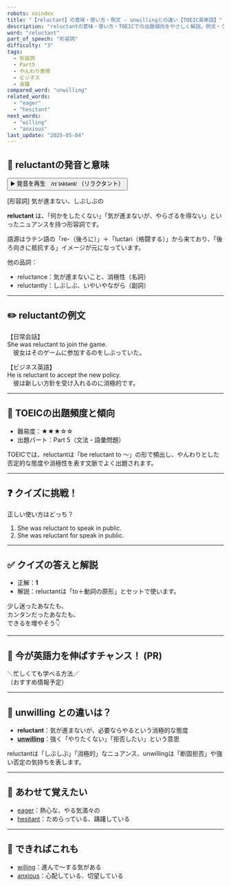 ```yaml
---
robots: noindex
title: "【reluctant】の意味・使い方・例文 ― unwillingとの違い【TOEIC英単語】"
description: "reluctantの意味・使い方・TOEICでの出題傾向をやさしく解説。例文・クイズ付きでunwillingとの違いもわかりやすく学べます。"
word: "reluctant"
part_of_speech: "形容詞"
difficulty: "3"
tags:
  - 形容詞
  - Part5
  - やんわり表現
  - ビジネス
  - 会議
compared_word: "unwilling"
related_words:
  - "eager"
  - "hesitant"
next_words:
  - "willing"
  - "anxious"
last_update: "2025-05-04"
---
```


## 🔰 reluctantの発音と意味

<button class="play-audio" onclick="playTTS('reluctant')">
  <span class="play-audio-main">
    ▶️ 発音を再生　/rɪˈlʌktənt/
  </span>
  <span class="play-audio-sub">
    （リラクタント）
  </span>
</button>

[形容詞] 気が進まない、しぶしぶの

**reluctant** は、「何かをしたくない」「気が進まないが、やらざるを得ない」といったニュアンスを持つ形容詞です。

語源はラテン語の「re-（後ろに）」＋「luctari（格闘する）」から来ており、「後ろ向きに抵抗する」イメージが元になっています。

他の品詞：  
- reluctance：気が進まないこと、消極性（名詞）
- reluctantly：しぶしぶ、いやいやながら（副詞）

---

## ✏️ reluctantの例文

【日常会話】  
She was reluctant to join the game.  
　彼女はそのゲームに参加するのをしぶっていた。

【ビジネス英語】  
He is reluctant to accept the new policy.  
　彼は新しい方針を受け入れるのに消極的です。

---

## 🎯 TOEICの出題頻度と傾向

- 難易度：★★★☆☆
- 出題パート：Part 5（文法・語彙問題）

TOEICでは、reluctantは「be reluctant to ～」の形で頻出し、やんわりとした否定的な態度や消極性を表す文脈でよく出題されます。

---

## ❓ クイズに挑戦！

正しい使い方はどっち？

1. She was reluctant to speak in public.  
2. She was reluctant for speak in public.

---

## ✅ クイズの答えと解説

- 正解：**1**
- 解説：reluctantは「to＋動詞の原形」とセットで使います。

少し迷ったあなたも、  
カンタンだったあなたも、  
できるを増やそう👇️

---

## 🚀 今が英語力を伸ばすチャンス！ (PR)

<div class="info-center">
＼忙しくても学べる方法／<br>  
（おすすめ情報予定）
</div>

---

## 🤔  unwilling との違いは？

- **reluctant**：気が進まないが、必要ならやるという消極的な態度
- **[unwilling](/word/unwilling)**：強く「やりたくない」「拒否したい」という意思

reluctantは「しぶしぶ」「消極的」なニュアンス、unwillingは「断固拒否」や強い否定の気持ちを表します。

---

## 🧩 あわせて覚えたい

- [eager](/word/eager)：熱心な、やる気満々の
- [hesitant](/word/hesitant)：ためらっている、躊躇している

---

## 📖 できればこれも

- [willing](/word/willing)：進んで～する気がある
- [anxious](/word/anxious)：心配している、切望している

<!-- cvid: aid24_bid30 -->
